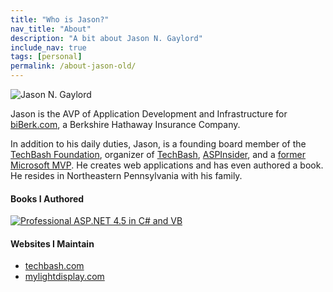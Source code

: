 ```yaml
---
title: "Who is Jason?"
nav_title: "About"
description: "A bit about Jason N. Gaylord"
include_nav: true
tags: [personal]
permalink: /about-jason-old/
---
```


<!-- 
815 posts as of 5/23/20 (before missing posts)

ASPAdvice Posts: 5 posts 
5 posts in 4/07

Windows Advice Posts: 9 posts
5 posts in 05/06
1 post in 06/06
1 post in 07/06
2 posts in 08/06

825 posts as of end 5/2020 (not including missing posts) 
-->

<!-- First ASP.NET Forum Post 
Re: System.Net.WebException: The underlying connection was closed: An unexpected error occurred on a receive
Created in WCF, ASMX and other Web Services on Mon, Nov 25 2002 09:10 AM.
-->

<img src="https://avatars3.githubusercontent.com/jasongaylord?v=3&s=200" class="github-avatar" alt="Jason N. Gaylord" />

Jason is the AVP of Application Development and Infrastructure for [biBerk.com](https://jasong.us/biberk), a Berkshire Hathaway Insurance Company.

In addition to his daily duties, Jason, is a founding board member of the [TechBash Foundation](https://jasong.us/tbfoundation), organizer of [TechBash](https://jasong.us/tb), [ASPInsider](https://jasong.us/3csnPdY), and a [former Microsoft MVP](https://jasong.us/msftmvp). He creates web applications and has even authored a book. He resides in Northeastern Pennsylvania with his family.

#### Books I Authored
[![Professional ASP.NET 4.5 in C# and VB](//ws-na.amazon-adsystem.com/widgets/q?_encoding=UTF8&ASIN=1118311825&Format=_SL160_&ID=AsinImage&MarketPlace=US&ServiceVersion=20070822&WS=1&tag=jasongaylor01-20&language=en_US)](https://www.amazon.com/Professional-ASP-NET-4-5-C-VB-ebook/dp/B00CX6S7UO/ref=as_li_ss_tl?dchild=1&keywords=ASP.NET+Professional+4.5+C&tag=&linkCode=ll1&tag=jasongaylor01-20&linkId=b3d20d95644dd016965e83d5a0861ce5&language=en_US)

#### Websites I Maintain
- [techbash.com](https://jasong.us/tb)
- [mylightdisplay.com](http://jasong.us/mylightdisplay)